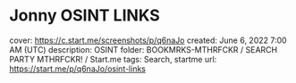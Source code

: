 # Jonny OSINT LINKS

cover: https://c.start.me/screenshots/p/q6naJo
created: June 6, 2022 7:00 AM (UTC)
description: OSINT
folder: BOOKMRKS-MTHRFCKR / SEARCH PARTY MTHRFCKR! / Start.me
tags: Search, startme
url: https://start.me/p/q6naJo/osint-links
